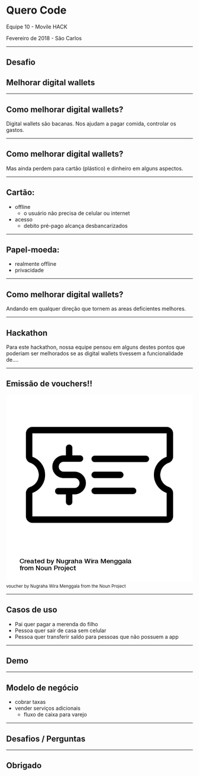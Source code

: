 # Quero Code
Equipe 10 - Movile HACK 

Fevereiro de 2018 - São Carlos

---

## Desafio
## Melhorar digital wallets

---

## Como melhorar digital wallets?

Digital wallets são bacanas. Nos ajudam a pagar comida, controlar os gastos.

---

## Como melhorar digital wallets?

Mas ainda perdem para cartão (plástico) e dinheiro em alguns aspectos.

---

## Cartão:
- offline
  - o usuário não precisa de celular ou internet
- acesso
  - debito pré-pago alcança desbancarizados

---

## Papel-moeda:
- realmente offline
- privacidade

---

## Como melhorar digital wallets?

Andando em qualquer direção que tornem as areas deficientes melhores.

---

## Hackathon

Para este hackathon, nossa equipe pensou em alguns destes pontos que poderiam ser melhorados se as 
digital wallets tivessem a funcionalidade de....

---

## Emissão de vouchers!!

![voucher](noun_voucher_1162068.png)
<small>voucher by Nugraha Wira Menggala from the Noun Project</small>

---


## Casos de uso

- Pai quer pagar a merenda do filho
- Pessoa quer sair de casa sem celular
- Pessoa quer transferir saldo para pessoas que não possuem a app

---

<!--
## Wallets de hoje

![googlepay](google-pay-app.png)

---
## Wallets de hoje

![applepay](Apple-PayJPG.jpg)

---

-->

## Demo

---

## Modelo de negócio

- cobrar taxas
- vender serviços adicionais
   - fluxo de caixa para varejo

---

## Desafios / Perguntas

---

## Obrigado
